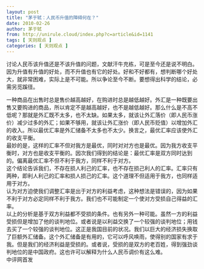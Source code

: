```yaml
---
layout: post
title: "茅于轼：人民币升值的障碍何在？"
date: 2010-02-26
author: 茅于轼
from: http://unirule.cloud/index.php?c=article&id=1141
tags: [ 天则观点 ]
categories: [ 天则观点 ]
---
```


<div class="article">
 <div class="body-text">
  <p>
   讨论人民币该升值还是不该升值的问题，文献汗牛充栋，可是至今还是说不明白。因为升值有升值的好处，而不升值也有它的好处。好和不好都有，想判断哪个好处大，就非常困难，实际上是不可能。所以争论至今不断。要想得出科学的结论，必需另觅蹊径。
  </p>
  <div>
   <div>
    一种商品在出售时总是售价越高越好，在购进时总是越低越好。外汇是一种既要出售又要购进的商品，所以肯定不是越高越好，也不是越低越好。那么什么是不高不低呢？那就是外汇既不太多，也不太缺。如果太多，就该让外汇落价（即人民币涨价）减少过多的外汇；如果不够用，就该让外汇涨价（即人民币贬值）以增加外汇的收入。所以最优汇率是外汇储备不太多也不太少。换言之，最优汇率应该使外汇的收支平衡。
   </div>
   <div>
   </div>
   <div>
    最妙的是，这样的汇率不但对我方是最优，同时对对方也是最优。因为我方收支平衡时，对方也是收支平衡的。因次我们得到的结论是：最优汇率是双方同时达到的。偏离最优汇率不但不利于我方，同样不利于对方。
   </div>
   <div>
   </div>
   <div>
    这个结论告诉我们，不存在损人利己的汇率，也不存在损己利人的汇率。汇率只有两种，即利人利己的汇率和损人损己的汇率。这个道理不但适用于我方，也同样适用于对方。
   </div>
   <div>
   </div>
   <div>
    认为对方迫使我们调整汇率是出于对方的利益考虑，这种想法是错误的，因为如果不利于对方必定同样不利于我方。我们也不可能制定一个使对方受损自己得益的汇率。
   </div>
   <div>
   </div>
   <div>
    以上的分析是基于双方利益都不受损的条件。也有另外一种可能。虽然一方的利益受损但是增加了他的谈判地位。或者说是以利益交换了一个较强的谈判地位；用钱去买了一个较强的谈判地位。这正是我国目前的状况。我们以巨大的经济损失换取了巨额外汇储备。这个外汇储备是有用的，它可以呼风唤雨，使得别的国家有求于我。但是我们的经济利益是受损的。或者说，受损的是双方的老百姓，得到强劲谈判地位的是中国政府。这也许可以解释为什么人民币调价有这么难。
   </div>
  </div>
  <div>
  </div>
  <div>
   <div>
    中评网首发
   </div>
  </div>
 </div>
</div>

